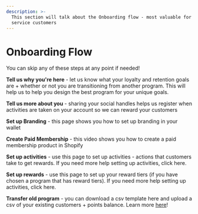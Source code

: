```yaml
---
description: >-
  This section will talk about the Onboarding flow - most valuable for self
  service customers
---
```


# Onboarding Flow

You can skip any of these steps at any point if needed!

**Tell us why you're here** - let us know what your loyalty and retention goals are + whether or not you are transitioning from another program. This will help us to help you design the best program for your unique goals.

**Tell us more about you** - sharing your social handles helps us register when activities are taken on your account so we can reward your customers

**Set up Branding** - this page shows you how to set up branding in your wallet

**Create Paid Membership** - this video shows you how to create a paid membership product in Shopify

**Set up activities** - use this page to set up activities - actions that customers take to get rewards. If you need more help setting up activities, click here.

**Set up rewards** - use this page to set up your reward tiers (if you have chosen a program that has reward tiers). If you need more help setting up activities, click here.

**Transfer old program** - you can download a csv template here and upload a csv of your existing customers + points balance. Learn more [here](../program-set-up/migrating-existing-rewards-program.md)!

